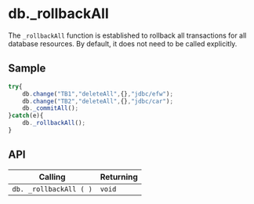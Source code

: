 # db._rollbackAll

The `_rollbackAll` function is established to rollback all transactions for all database resources. By default, it does not need to be called explicitly.

## Sample

```javascript
try{
	db.change("TB1","deleteAll",{},"jdbc/efw");
	db.change("TB2","deleteAll",{},"jdbc/car");
	db._commitAll();
}catch(e){
	db._rollbackAll();
}
```

## API

| Calling | Returning |
|---|---|
| `db. _rollbackAll ( )` | `void` |
